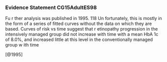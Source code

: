 ### Evidence Statement CG15AdultES98
Fu r ther analysis was published in 1995. 118 Un fortunately, this is mostly in the form of a series of fitted curves without the data on which they are based. Curves of risk vs time suggest that r etinopathy progression in the intensively managed group did not increase with time with a mean HbA 1c of 8.0%, and increased little at this level in the conventionally managed group w ith time



[@1995]
